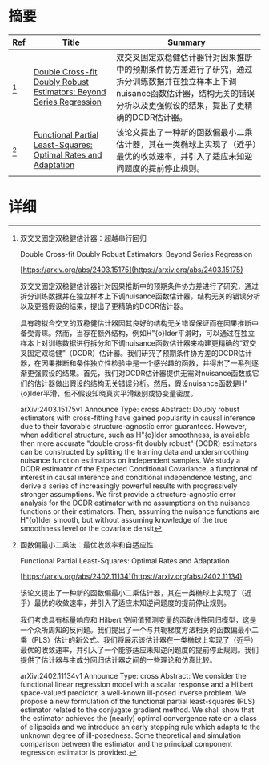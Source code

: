 # 摘要

| Ref | Title | Summary |
| --- | --- | --- |
| [^1] | [Double Cross-fit Doubly Robust Estimators: Beyond Series Regression](https://arxiv.org/abs/2403.15175) | 双交叉固定双稳健估计器针对因果推断中的预期条件协方差进行了研究，通过拆分训练数据并在独立样本上下调nuisance函数估计器，结构无关的错误分析以及更强假设的结果，提出了更精确的DCDR估计器。 |
| [^2] | [Functional Partial Least-Squares: Optimal Rates and Adaptation](https://arxiv.org/abs/2402.11134) | 该论文提出了一种新的函数偏最小二乘估计器，其在一类椭球上实现了（近乎）最优的收敛速率，并引入了适应未知逆问题度的提前停止规则。 |

# 详细

[^1]: 双交叉固定双稳健估计器：超越串行回归

    Double Cross-fit Doubly Robust Estimators: Beyond Series Regression

    [https://arxiv.org/abs/2403.15175](https://arxiv.org/abs/2403.15175)

    双交叉固定双稳健估计器针对因果推断中的预期条件协方差进行了研究，通过拆分训练数据并在独立样本上下调nuisance函数估计器，结构无关的错误分析以及更强假设的结果，提出了更精确的DCDR估计器。

    

    具有跨拟合交叉的双稳健估计器因其良好的结构无关错误保证而在因果推断中备受青睐。然而，当存在额外结构，例如H\"{o}lder平滑时，可以通过在独立样本上对训练数据进行拆分和下调nuisance函数估计器来构建更精确的“双交叉固定双稳健”（DCDR）估计器。我们研究了预期条件协方差的DCDR估计器，在因果推断和条件独立性检验中是一个感兴趣的函数，并得出了一系列逐渐更强假设的结果。首先，我们对DCDR估计器提供无需对nuisance函数或它们的估计器做出假设的结构无关错误分析。然后，假设nuisance函数是H\"{o}lder平滑，但不假设知晓真实平滑级别或协变量密度。

    arXiv:2403.15175v1 Announce Type: cross  Abstract: Doubly robust estimators with cross-fitting have gained popularity in causal inference due to their favorable structure-agnostic error guarantees. However, when additional structure, such as H\"{o}lder smoothness, is available then more accurate "double cross-fit doubly robust" (DCDR) estimators can be constructed by splitting the training data and undersmoothing nuisance function estimators on independent samples. We study a DCDR estimator of the Expected Conditional Covariance, a functional of interest in causal inference and conditional independence testing, and derive a series of increasingly powerful results with progressively stronger assumptions. We first provide a structure-agnostic error analysis for the DCDR estimator with no assumptions on the nuisance functions or their estimators. Then, assuming the nuisance functions are H\"{o}lder smooth, but without assuming knowledge of the true smoothness level or the covariate densit
    
[^2]: 函数偏最小二乘法：最优收敛率和自适应性

    Functional Partial Least-Squares: Optimal Rates and Adaptation

    [https://arxiv.org/abs/2402.11134](https://arxiv.org/abs/2402.11134)

    该论文提出了一种新的函数偏最小二乘估计器，其在一类椭球上实现了（近乎）最优的收敛速率，并引入了适应未知逆问题度的提前停止规则。

    

    我们考虑具有标量响应和 Hilbert 空间值预测变量的函数线性回归模型，这是一个众所周知的反问题。我们提出了一个与共轭梯度方法相关的函数偏最小二乘（PLS）估计的新公式。我们将展示该估计器在一类椭球上实现了（近乎）最优的收敛速率，并引入了一个能够适应未知逆问题度的提前停止规则。我们提供了估计器与主成分回归估计器之间的一些理论和仿真比较。

    arXiv:2402.11134v1 Announce Type: cross  Abstract: We consider the functional linear regression model with a scalar response and a Hilbert space-valued predictor, a well-known ill-posed inverse problem. We propose a new formulation of the functional partial least-squares (PLS) estimator related to the conjugate gradient method. We shall show that the estimator achieves the (nearly) optimal convergence rate on a class of ellipsoids and we introduce an early stopping rule which adapts to the unknown degree of ill-posedness. Some theoretical and simulation comparison between the estimator and the principal component regression estimator is provided.
    

